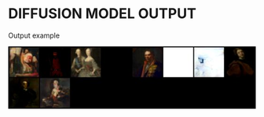 
# DIFFUSION MODEL OUTPUT

Output example

![alt text](https://github.com/NeuralNuts/STABLE_DIFFUSION_API/blob/e2dbbbc665632d5f1732112d9c315f6943144759/Api_Images/img.jpg)
